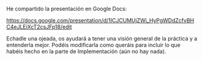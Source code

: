 He compartido la presentación en Google Docs:

https://docs.google.com/presentation/d/1ICJCUMUjZWi_HyPgWDdZcfvBHC4eJLEiXcT2csJFp18/edit

Echadle una ojeada, os ayudará a tener una visión general de la práctica y a entenderla mejor. Podéis modificarla como queráis para incluir lo que habéis hecho en la parte de Implementación (aún no hay nada).